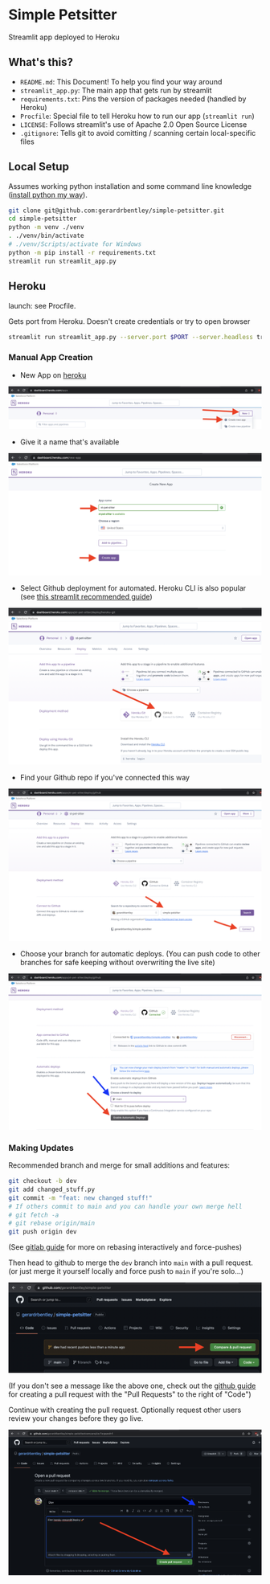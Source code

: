 # Simple Petsitter

Streamlit app deployed to Heroku

## What's this?


- `README.md`: This Document! To help you find your way around
- `streamlit_app.py`: The main app that gets run by streamlit
- `requirements.txt`: Pins the version of packages needed (handled by Heroku)
- `Procfile`: Special file to tell Heroku how to run our app (`streamlit run`)
- `LICENSE`: Follows streamlit's use of Apache 2.0 Open Source License
- `.gitignore`: Tells git to avoid comitting / scanning certain local-specific files

## Local Setup

Assumes working python installation and some command line knowledge ([install python my way](https://tech.gerardbentley.com/python/beginner/2022/01/29/install-python.html)).

```sh
git clone git@github.com:gerardrbentley/simple-petsitter.git
cd simple-petsitter
python -m venv ./venv
. ./venv/bin/activate
# ./venv/Scripts/activate for Windows
python -m pip install -r requirements.txt
streamlit run streamlit_app.py
```

## Heroku 

launch: see Procfile.

Gets port from Heroku.
Doesn't create credentials or try to open browser

```sh
streamlit run streamlit_app.py --server.port $PORT --server.headless true
```

### Manual App Creation

- New App on [heroku](https://dashboard.heroku.com/apps)

![Heroku New App Button](images/2022-03-17-22-23-25.png)

- Give it a name that's available

![Heroku create app screen](images/2022-03-17-22-26-33.png)

- Select Github deployment for automated. Heroku CLI is also popular (see [this streamlit recommended guide](https://towardsdatascience.com/quickly-build-and-deploy-an-application-with-streamlit-988ca08c7e83))

![Heroku app dashboard pre deploy](images/2022-03-17-22-30-14.png)

- Find your Github repo if you've connected this way

![Heroku app dashboard with github](images/2022-03-17-22-32-37.png)

- Choose your branch for automatic deploys. (You can push code to other branches for safe keeping without overwriting the live site)

![Heroku Enable Auto Deployment](images/2022-03-17-22-35-53.png)


### Making Updates

Recommended branch and merge for small additions and features:

```sh
git checkout -b dev
git add changed_stuff.py
git commit -m "feat: new changed stuff!"
# If others commit to main and you can handle your own merge hell
# git fetch -a
# git rebase origin/main
git push origin dev
```

(See [gitlab guide](https://docs.gitlab.com/ee/topics/git/git_rebase.html) for more on rebasing interactively and force-pushes)

Then head to github to merge the `dev` branch into `main` with a pull request. (or just merge it yourself locally and force push to `main` if you're solo...)

![Github pull request suggestion](images/2022-03-17-22-47-03.png)

(If you don't see a message like the above one, check out the [github guide](https://docs.github.com/en/pull-requests/collaborating-with-pull-requests/proposing-changes-to-your-work-with-pull-requests/creating-a-pull-request) for creating a pull request with the "Pull Requests" to the right of "Code")

Continue with creating the pull request.
Optionally request other users review your changes before they go live.

![Github Create Pull Request](images/2022-03-17-22-51-40.png)